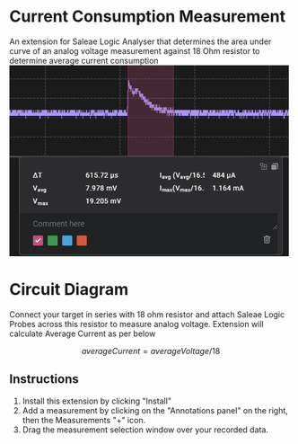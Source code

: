 # Current Consumption Measurement
An extension for Saleae Logic Analyser that determines the area under curve of an analog voltage measurement against 18 Ohm resistor to determine average current consumption
![AUC](Images/AUC.png)

# Circuit Diagram
Connect your target in series with 18 ohm resistor and attach Saleae Logic Probes across this resistor to measure analog voltage. Extension will calculate Average Current as per below

$$  averageCurrent = {averageVoltage/18} $$


## Instructions
1. Install this extension by clicking "Install"
2. Add a measurement by clicking on the "Annotations panel" on the right, then the Measurements "+" icon.
3. Drag the measurement selection window over your recorded data.
